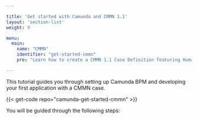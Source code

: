 ```yaml
---

title: 'Get started with Camunda and CMMN 1.1'
layout: 'section-list'
weight: 9

menu:
  main:
    name: "CMMN"
    identifier: "get-started-cmmn"
    pre: "Learn how to create a CMMN 1.1 Case Definition featuring Human Tasks, Sentries and Milestones. Package it as a web application and deploy it on Apache Tomcat Server."

---
```


This tutorial guides you through setting up Camunda BPM and developing your first application with a CMMN case.

{{< get-code repo="camunda-get-started-cmmn" >}}

You will be guided through the following steps:
